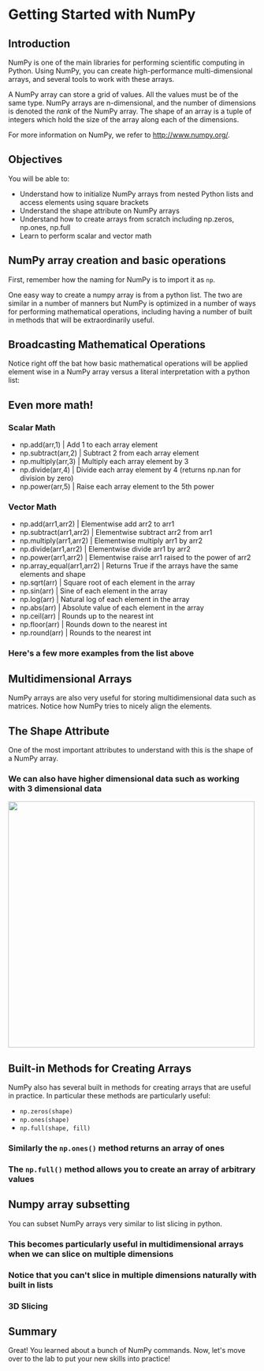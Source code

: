 
# Getting Started with NumPy

## Introduction

NumPy is one of the main libraries for performing scientific computing in Python. Using NumPy, you can create high-performance multi-dimensional arrays, and several tools to work with these arrays. 

A NumPy array can store a grid of values. All the values must be of the same type. NumPy arrays are n-dimensional, and the number of dimensions is denoted the *rank* of the NumPy array. The shape of an array is a tuple of integers which hold the size of the array along each of the dimensions.

For more information on NumPy, we refer to http://www.numpy.org/.


## Objectives

You will be able to:

* Understand how to initialize NumPy arrays from nested Python lists and access elements using square brackets
* Understand the shape attribute on NumPy arrays
* Understand how to create arrays from scratch including np.zeros, np.ones, np.full
* Learn to perform scalar and vector math  

## NumPy array creation and basic operations

First, remember how the naming for NumPy is to import it as `np`.

One easy way to create a numpy array is from a python list. The two are similar in a number of manners but NumPy is optimized in a number of ways for performing mathematical operations, including having a number of built in methods that will be extraordinarily useful.

## Broadcasting Mathematical Operations

Notice right off the bat how basic mathematical operations will be applied element wise in a NumPy array versus a literal interpretation with a python list:

## Even more math!

### Scalar Math

* np.add(arr,1) | Add 1 to each array element
* np.subtract(arr,2) | Subtract 2 from each array element
* np.multiply(arr,3) | Multiply each array element by 3
* np.divide(arr,4) | Divide each array element by 4 (returns np.nan for division by zero)
* np.power(arr,5) | Raise each array element to the 5th power  
  
### Vector Math

* np.add(arr1,arr2) | Elementwise add arr2 to arr1
* np.subtract(arr1,arr2) | Elementwise subtract arr2 from arr1
* np.multiply(arr1,arr2) | Elementwise multiply arr1 by arr2
* np.divide(arr1,arr2) | Elementwise divide arr1 by arr2
* np.power(arr1,arr2) | Elementwise raise arr1 raised to the power of arr2
* np.array_equal(arr1,arr2) | Returns True if the arrays have the same elements and shape
* np.sqrt(arr) | Square root of each element in the array
* np.sin(arr) | Sine of each element in the array
* np.log(arr) | Natural log of each element in the array
* np.abs(arr) | Absolute value of each element in the array
* np.ceil(arr) | Rounds up to the nearest int
* np.floor(arr) | Rounds down to the nearest int
* np.round(arr) | Rounds to the nearest int

### Here's a few more examples from the list above

## Multidimensional Arrays
NumPy arrays are also very useful for storing multidimensional data such as matrices. Notice how NumPy tries to nicely align the elements.

## The Shape Attribute
One of the most important attributes to understand with this is the shape of a NumPy array.

### We can also have higher dimensional data such as working with 3 dimensional data
<img src="images/Image_195_3D array.png" width=500>

## Built-in Methods for Creating Arrays
NumPy also has several built in methods for creating arrays that are useful in practice. In particular these methods are particularly useful:
* `np.zeros(shape)` 
* `np.ones(shape)`
* `np.full(shape, fill)`

### Similarly the `np.ones()` method returns an array of ones

### The `np.full()` method allows you to create an array of arbitrary values

## Numpy array subsetting

You can subset NumPy arrays very similar to list slicing in python.

### This becomes particularly useful in multidimensional arrays when we can slice on multiple dimensions

### Notice that you can't slice in multiple dimensions naturally with built in lists

### 3D Slicing

## Summary

Great! You learned about a bunch of NumPy commands. Now, let's move over to the lab to put your new skills into practice!
